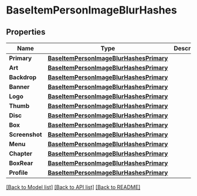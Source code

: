 # BaseItemPersonImageBlurHashes

## Properties

Name | Type | Description | Notes
------------ | ------------- | ------------- | -------------
**Primary** | [**BaseItemPersonImageBlurHashesPrimary**](BaseItemPerson_ImageBlurHashes_Primary.md) |  | [optional] 
**Art** | [**BaseItemPersonImageBlurHashesPrimary**](BaseItemPerson_ImageBlurHashes_Primary.md) |  | [optional] 
**Backdrop** | [**BaseItemPersonImageBlurHashesPrimary**](BaseItemPerson_ImageBlurHashes_Primary.md) |  | [optional] 
**Banner** | [**BaseItemPersonImageBlurHashesPrimary**](BaseItemPerson_ImageBlurHashes_Primary.md) |  | [optional] 
**Logo** | [**BaseItemPersonImageBlurHashesPrimary**](BaseItemPerson_ImageBlurHashes_Primary.md) |  | [optional] 
**Thumb** | [**BaseItemPersonImageBlurHashesPrimary**](BaseItemPerson_ImageBlurHashes_Primary.md) |  | [optional] 
**Disc** | [**BaseItemPersonImageBlurHashesPrimary**](BaseItemPerson_ImageBlurHashes_Primary.md) |  | [optional] 
**Box** | [**BaseItemPersonImageBlurHashesPrimary**](BaseItemPerson_ImageBlurHashes_Primary.md) |  | [optional] 
**Screenshot** | [**BaseItemPersonImageBlurHashesPrimary**](BaseItemPerson_ImageBlurHashes_Primary.md) |  | [optional] 
**Menu** | [**BaseItemPersonImageBlurHashesPrimary**](BaseItemPerson_ImageBlurHashes_Primary.md) |  | [optional] 
**Chapter** | [**BaseItemPersonImageBlurHashesPrimary**](BaseItemPerson_ImageBlurHashes_Primary.md) |  | [optional] 
**BoxRear** | [**BaseItemPersonImageBlurHashesPrimary**](BaseItemPerson_ImageBlurHashes_Primary.md) |  | [optional] 
**Profile** | [**BaseItemPersonImageBlurHashesPrimary**](BaseItemPerson_ImageBlurHashes_Primary.md) |  | [optional] 

[[Back to Model list]](../README.md#documentation-for-models) [[Back to API list]](../README.md#documentation-for-api-endpoints) [[Back to README]](../README.md)


